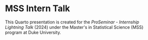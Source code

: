 # MSS Intern Talk

This Quarto presentation is created for the *ProSeminar - Internship Lightning Talk* (2024) under the Master's in Statistical Science (MSS) program at Duke University. 